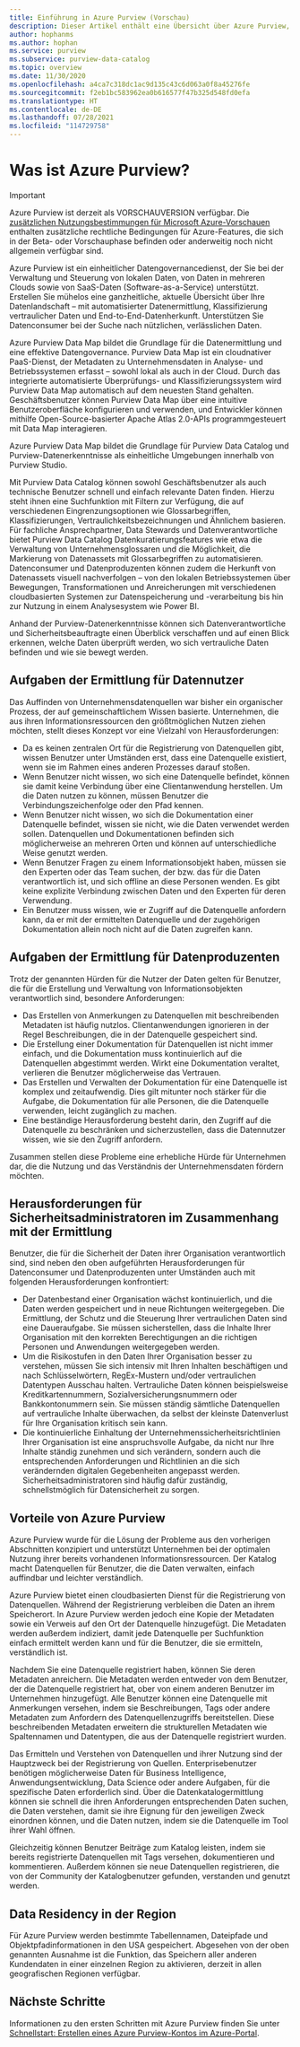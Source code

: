```yaml
---
title: Einführung in Azure Purview (Vorschau)
description: Dieser Artikel enthält eine Übersicht über Azure Purview, einschließlich der Features des Diensts und der Probleme, die er beheben soll. Azure Purview ermöglicht Benutzern das Registrieren, Ermitteln, Verstehen und Nutzen von Datenquellen.
author: hophanms
ms.author: hophan
ms.service: purview
ms.subservice: purview-data-catalog
ms.topic: overview
ms.date: 11/30/2020
ms.openlocfilehash: a4ca7c318dc1ac9d135c43c6d063a0f8a45276fe
ms.sourcegitcommit: f2eb1bc583962ea0b616577f47b325d548fd0efa
ms.translationtype: HT
ms.contentlocale: de-DE
ms.lasthandoff: 07/28/2021
ms.locfileid: "114729758"
---
```

# <a name="what-is-azure-purview"></a>Was ist Azure Purview?

> [!IMPORTANT]
> Azure Purview ist derzeit als VORSCHAUVERSION verfügbar. Die [zusätzlichen Nutzungsbestimmungen für Microsoft Azure-Vorschauen](https://azure.microsoft.com/support/legal/preview-supplemental-terms/) enthalten zusätzliche rechtliche Bedingungen für Azure-Features, die sich in der Beta- oder Vorschauphase befinden oder anderweitig noch nicht allgemein verfügbar sind.

Azure Purview ist ein einheitlicher Datengovernancedienst, der Sie bei der Verwaltung und Steuerung von lokalen Daten, von Daten in mehreren Clouds sowie von SaaS-Daten (Software-as-a-Service) unterstützt. Erstellen Sie mühelos eine ganzheitliche, aktuelle Übersicht über Ihre Datenlandschaft – mit automatisierter Datenermittlung, Klassifizierung vertraulicher Daten und End-to-End-Datenherkunft. Unterstützen Sie Datenconsumer bei der Suche nach nützlichen, verlässlichen Daten.

Azure Purview Data Map bildet die Grundlage für die Datenermittlung und eine effektive Datengovernance. Purview Data Map ist ein cloudnativer PaaS-Dienst, der Metadaten zu Unternehmensdaten in Analyse- und Betriebssystemen erfasst – sowohl lokal als auch in der Cloud. Durch das integrierte automatisierte Überprüfungs- und Klassifizierungssystem wird Purview Data Map automatisch auf dem neuesten Stand gehalten. Geschäftsbenutzer können Purview Data Map über eine intuitive Benutzeroberfläche konfigurieren und verwenden, und Entwickler können mithilfe Open-Source-basierter Apache Atlas 2.0-APIs programmgesteuert mit Data Map interagieren.

Azure Purview Data Map bildet die Grundlage für Purview Data Catalog und Purview-Datenerkenntnisse als einheitliche Umgebungen innerhalb von Purview Studio.
 
Mit Purview Data Catalog können sowohl Geschäftsbenutzer als auch technische Benutzer schnell und einfach relevante Daten finden. Hierzu steht ihnen eine Suchfunktion mit Filtern zur Verfügung, die auf verschiedenen Eingrenzungsoptionen wie Glossarbegriffen, Klassifizierungen, Vertraulichkeitsbezeichnungen und Ähnlichem basieren. Für fachliche Ansprechpartner, Data Stewards und Datenverantwortliche bietet Purview Data Catalog Datenkuratierungsfeatures wie etwa die Verwaltung von Unternehmensglossaren und die Möglichkeit, die Markierung von Datenassets mit Glossarbegriffen zu automatisieren. Datenconsumer und Datenproduzenten können zudem die Herkunft von Datenassets visuell nachverfolgen – von den lokalen Betriebssystemen über Bewegungen, Transformationen und Anreicherungen mit verschiedenen cloudbasierten Systemen zur Datenspeicherung und -verarbeitung bis hin zur Nutzung in einem Analysesystem wie Power BI.

Anhand der Purview-Datenerkenntnisse können sich Datenverantwortliche und Sicherheitsbeauftragte einen Überblick verschaffen und auf einen Blick erkennen, welche Daten überprüft werden, wo sich vertrauliche Daten befinden und wie sie bewegt werden.

## <a name="discovery-challenges-for-data-consumers"></a>Aufgaben der Ermittlung für Datennutzer

Das Auffinden von Unternehmensdatenquellen war bisher ein organischer Prozess, der auf gemeinschaftlichem Wissen basierte. Unternehmen, die aus ihren Informationsressourcen den größtmöglichen Nutzen ziehen möchten, stellt dieses Konzept vor eine Vielzahl von Herausforderungen:

* Da es keinen zentralen Ort für die Registrierung von Datenquellen gibt, wissen Benutzer unter Umständen erst, dass eine Datenquelle existiert, wenn sie im Rahmen eines anderen Prozesses darauf stoßen.
* Wenn Benutzer nicht wissen, wo sich eine Datenquelle befindet, können sie damit keine Verbindung über eine Clientanwendung herstellen. Um die Daten nutzen zu können, müssen Benutzer die Verbindungszeichenfolge oder den Pfad kennen.
* Wenn Benutzer nicht wissen, wo sich die Dokumentation einer Datenquelle befindet, wissen sie nicht, wie die Daten verwendet werden sollen. Datenquellen und Dokumentationen befinden sich möglicherweise an mehreren Orten und können auf unterschiedliche Weise genutzt werden.
* Wenn Benutzer Fragen zu einem Informationsobjekt haben, müssen sie den Experten oder das Team suchen, der bzw. das für die Daten verantwortlich ist, und sich offline an diese Personen wenden. Es gibt keine explizite Verbindung zwischen Daten und den Experten für deren Verwendung.
* Ein Benutzer muss wissen, wie er Zugriff auf die Datenquelle anfordern kann, da er mit der ermittelten Datenquelle und der zugehörigen Dokumentation allein noch nicht auf die Daten zugreifen kann.

## <a name="discovery-challenges-for-data-producers"></a>Aufgaben der Ermittlung für Datenproduzenten

Trotz der genannten Hürden für die Nutzer der Daten gelten für Benutzer, die für die Erstellung und Verwaltung von Informationsobjekten verantwortlich sind, besondere Anforderungen:

* Das Erstellen von Anmerkungen zu Datenquellen mit beschreibenden Metadaten ist häufig nutzlos. Clientanwendungen ignorieren in der Regel Beschreibungen, die in der Datenquelle gespeichert sind.
* Die Erstellung einer Dokumentation für Datenquellen ist nicht immer einfach, und die Dokumentation muss kontinuierlich auf die Datenquellen abgestimmt werden. Wirkt eine Dokumentation veraltet, verlieren die Benutzer möglicherweise das Vertrauen.
* Das Erstellen und Verwalten der Dokumentation für eine Datenquelle ist komplex und zeitaufwendig. Dies gilt mitunter noch stärker für die Aufgabe, die Dokumentation für alle Personen, die die Datenquelle verwenden, leicht zugänglich zu machen.
* Eine beständige Herausforderung besteht darin, den Zugriff auf die Datenquelle zu beschränken und sicherzustellen, dass die Datennutzer wissen, wie sie den Zugriff anfordern.

Zusammen stellen diese Probleme eine erhebliche Hürde für Unternehmen dar, die die Nutzung und das Verständnis der Unternehmensdaten fördern möchten.

## <a name="discovery-challenges-for-security-administrators"></a>Herausforderungen für Sicherheitsadministratoren im Zusammenhang mit der Ermittlung

Benutzer, die für die Sicherheit der Daten ihrer Organisation verantwortlich sind, sind neben den oben aufgeführten Herausforderungen für Datenconsumer und Datenproduzenten unter Umständen auch mit folgenden Herausforderungen konfrontiert:

* Der Datenbestand einer Organisation wächst kontinuierlich, und die Daten werden gespeichert und in neue Richtungen weitergegeben. Die Ermittlung, der Schutz und die Steuerung Ihrer vertraulichen Daten sind eine Daueraufgabe. Sie müssen sicherstellen, dass die Inhalte Ihrer Organisation mit den korrekten Berechtigungen an die richtigen Personen und Anwendungen weitergegeben werden.
* Um die Risikostufen in den Daten Ihrer Organisation besser zu verstehen, müssen Sie sich intensiv mit Ihren Inhalten beschäftigen und nach Schlüsselwörtern, RegEx-Mustern und/oder vertraulichen Datentypen Ausschau halten. Vertrauliche Daten können beispielsweise Kreditkartennummern, Sozialversicherungsnummern oder Bankkontonummern sein. Sie müssen ständig sämtliche Datenquellen auf vertrauliche Inhalte überwachen, da selbst der kleinste Datenverlust für Ihre Organisation kritisch sein kann.
* Die kontinuierliche Einhaltung der Unternehmenssicherheitsrichtlinien Ihrer Organisation ist eine anspruchsvolle Aufgabe, da nicht nur Ihre Inhalte ständig zunehmen und sich verändern, sondern auch die entsprechenden Anforderungen und Richtlinien an die sich verändernden digitalen Gegebenheiten angepasst werden. Sicherheitsadministratoren sind häufig dafür zuständig, schnellstmöglich für Datensicherheit zu sorgen.

## <a name="azure-purview-advantages"></a>Vorteile von Azure Purview

Azure Purview wurde für die Lösung der Probleme aus den vorherigen Abschnitten konzipiert und unterstützt Unternehmen bei der optimalen Nutzung ihrer bereits vorhandenen Informationsressourcen. Der Katalog macht Datenquellen für Benutzer, die die Daten verwalten, einfach auffindbar und leichter verständlich.

Azure Purview bietet einen cloudbasierten Dienst für die Registrierung von Datenquellen. Während der Registrierung verbleiben die Daten an ihrem Speicherort. In Azure Purview werden jedoch eine Kopie der Metadaten sowie ein Verweis auf den Ort der Datenquelle hinzugefügt. Die Metadaten werden außerdem indiziert, damit jede Datenquelle per Suchfunktion einfach ermittelt werden kann und für die Benutzer, die sie ermitteln, verständlich ist.

Nachdem Sie eine Datenquelle registriert haben, können Sie deren Metadaten anreichern. Die Metadaten werden entweder von dem Benutzer, der die Datenquelle registriert hat, ober von einem anderen Benutzer im Unternehmen hinzugefügt. Alle Benutzer können eine Datenquelle mit Anmerkungen versehen, indem sie Beschreibungen, Tags oder andere Metadaten zum Anfordern des Datenquellenzugriffs bereitstellen. Diese beschreibenden Metadaten erweitern die strukturellen Metadaten wie Spaltennamen und Datentypen, die aus der Datenquelle registriert wurden.

Das Ermitteln und Verstehen von Datenquellen und ihrer Nutzung sind der Hauptzweck bei der Registrierung von Quellen. Enterprisebenutzer benötigen möglicherweise Daten für Business Intelligence, Anwendungsentwicklung, Data Science oder andere Aufgaben, für die spezifische Daten erforderlich sind. Über die Datenkatalogermittlung können sie schnell die ihren Anforderungen entsprechenden Daten suchen, die Daten verstehen, damit sie ihre Eignung für den jeweiligen Zweck einordnen können, und die Daten nutzen, indem sie die Datenquelle im Tool ihrer Wahl öffnen.

Gleichzeitig können Benutzer Beiträge zum Katalog leisten, indem sie bereits registrierte Datenquellen mit Tags versehen, dokumentieren und kommentieren. Außerdem können sie neue Datenquellen registrieren, die von der Community der Katalogbenutzer gefunden, verstanden und genutzt werden.

## <a name="in-region-data-residency"></a>Data Residency in der Region
Für Azure Purview werden bestimmte Tabellennamen, Dateipfade und Objektpfadinformationen in den USA gespeichert. Abgesehen von der oben genannten Ausnahme ist die Funktion, das Speichern aller anderen Kundendaten in einer einzelnen Region zu aktivieren, derzeit in allen geografischen Regionen verfügbar.

## <a name="next-steps"></a>Nächste Schritte

Informationen zu den ersten Schritten mit Azure Purview finden Sie unter [Schnellstart: Erstellen eines Azure Purview-Kontos im Azure-Portal](create-catalog-portal.md).
